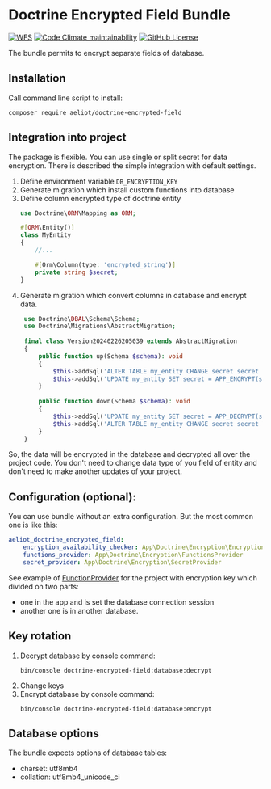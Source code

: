 # Doctrine Encrypted Field Bundle


[![WFS](https://github.com/Aeliot-Tm/doctrine-encrypted-field/actions/workflows/automated_testing.yml/badge.svg?branch=main)](https://github.com/Aeliot-Tm/doctrine-encrypted-field/actions)
[![Code Climate maintainability](https://img.shields.io/codeclimate/maintainability/Aeliot-Tm/doctrine-encrypted-field?label=Maintainability&labelColor=black)](https://codeclimate.com/github/Aeliot-Tm/doctrine-encrypted-field)
[![GitHub License](https://img.shields.io/github/license/Aeliot-Tm/doctrine-encrypted-field?label=License&labelColor=black)](LICENSE)

The bundle permits to encrypt separate fields of database.

## Installation

Call command line script to install:
```shell
composer require aeliot/doctrine-encrypted-field
```

## Integration into project

The package is flexible. You can use single or split secret for data encryption. 
There is described the simple integration with default settings.

1. Define environment variable `DB_ENCRYPTION_KEY`
2. Generate migration which install custom functions into database 
3. Define column encrypted type of doctrine entity
    ```php
    use Doctrine\ORM\Mapping as ORM;
    
    #[ORM\Entity()]
    class MyEntity
    {
        //...
    
        #[Orm\Column(type: 'encrypted_string')]
        private string $secret;
    }
    ```
4. Generate migration which convert columns in database and encrypt data.
   ```php
    use Doctrine\DBAL\Schema\Schema;
    use Doctrine\Migrations\AbstractMigration;
    
    final class Version20240226205039 extends AbstractMigration
    {
        public function up(Schema $schema): void
        {
            $this->addSql('ALTER TABLE my_entity CHANGE secret secret VARBINARY(1024) DEFAULT NOT NULL');
            $this->addSql('UPDATE my_entity SET secret = APP_ENCRYPT(secret) WHERE 1;');
        }
    
        public function down(Schema $schema): void
        {
            $this->addSql('UPDATE my_entity SET secret = APP_DECRYPT(secret) WHERE 1;');
            $this->addSql('ALTER TABLE my_entity CHANGE secret secret VARCHAR(255) DEFAULT NOT NULL');
        }
    }
    ```

So, the data will be encrypted in the database and decrypted all over the project code. 
You don't need to change data type of you field of entity and don't need to make another updates of your project.

## Configuration (optional):

You can use bundle without an extra configuration. But the most common one is like this:

```yml
aeliot_doctrine_encrypted_field:
    encryption_availability_checker: App\Doctrine\Encryption\EncryptionAvailabilityChecker
    functions_provider: App\Doctrine\Encryption\FunctionsProvider
    secret_provider: App\Doctrine\Encryption\SecretProvider
```
See example of [FunctionProvider](example/Doctrine/Encryption/FunctionProvider.php) for the project 
with encryption key which divided on two parts:
- one in the app and is set the database connection session
- another one is in another database.

## Key rotation

1. Decrypt database by console command:
   ```shell
   bin/console doctrine-encrypted-field:database:decrypt
   ```
2. Change keys
3. Encrypt database by console command:
   ```shell
   bin/console doctrine-encrypted-field:database:encrypt
   ```

## Database options

The bundle expects options of database tables:
- charset: utf8mb4
- collation: utf8mb4_unicode_ci
